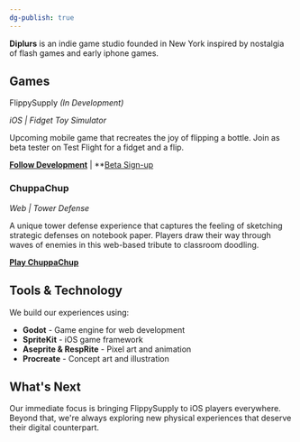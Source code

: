 ```yaml
---
dg-publish: true
---
```


**Diplurs** is an indie game studio founded in New York inspired by nostalgia of flash games and early iphone games.
## Games

FlippySupply _(In Development)_

_iOS | Fidget Toy Simulator_

Upcoming mobile game that recreates the joy of flipping a bottle. Join as beta tester on Test Flight for a fidget and a flip.

**[Follow Development](https://flippy.supply/public/flippy-supply-changelog/)** | **[Beta Sign-up](https://testflight.apple.com/join/CFCxtKgZ)

### ChuppaChup

_Web | Tower Defense_

A unique tower defense experience that captures the feeling of sketching strategic defenses on notebook paper. Players draw their way through waves of enemies in this web-based tribute to classroom doodling.

**[Play ChuppaChup](https://mindip.itch.io/chuppachup)** 

## Tools & Technology

We build our experiences using:

- **Godot** - Game engine for web development
- **SpriteKit** - iOS game framework
- **Aseprite & RespRite** - Pixel art and animation
- **Procreate** - Concept art and illustration

## What's Next

Our immediate focus is bringing FlippySupply to iOS players everywhere. Beyond that, we're always exploring new physical experiences that deserve their digital counterpart.